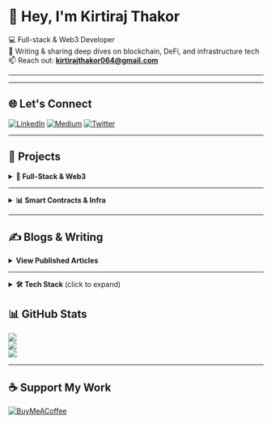 # 👋 Hey, I'm Kirtiraj Thakor

💻 Full-stack & Web3 Developer   
🧠 Writing & sharing deep dives on blockchain, DeFi, and infrastructure tech  
📫 Reach out: **kirtirajthakor064@gmail.com**

---

---

## 🌐 Let's Connect

[![LinkedIn](https://img.shields.io/badge/LinkedIn-%230077B5.svg?logo=linkedin&logoColor=white)](https://linkedin.com/in/kirtiraj-thakor-0a5440204) 
[![Medium](https://img.shields.io/badge/Medium-12100E?logo=medium&logoColor=white)](https://medium.com/@kirtirajpatanwadia064) 
[![Twitter](https://img.shields.io/badge/Twitter-%231DA1F2.svg?logo=Twitter&logoColor=white)](https://twitter.com/kirtirajthakor)

---
## 🚀 Projects

<details>
<summary><b>🔗 Full-Stack & Web3</b></summary>

<br/>

**TypeOnChain** | [typeonchain.fun](https://typeonchain.fun)  
_Fully on-chain typing game on Solana where each keystroke is a transaction._  
Tech: Magicblock, Anchor, Next.js

**Codeo** | [GitHub](https://github.com/your-codeo-repo) | [editor-codeo.vercel.app](https://editor-codeo.vercel.app)  
_Online code editor to write, run, and share code snippets in multiple languages._

**CopperX Telegram Bot** | [GitHub](https://github.com/your-copperx-repo)  
_Telegram bot that allows users to manage their CopperX wallet and perform on-chain transactions._

**Rydo Backend** | [GitHub](https://github.com/your-rydo-backend)  
_Backend system powering a ride-sharing app on Solana. Handles user auth, ride logic, and core services._

</details>

---

<details>
<summary><b>📊 Smart Contracts & Infra</b></summary>

<br/>

**Escrow Program** | [GitHub](https://github.com/your-escrow-repo)  
_Trustless escrow contract built with Solana & Anchor. Allows secure token exchanges between two parties._

**Solana DeFi Analytics MCP Server** | [GitHub](https://github.com/your-mcp-repo)  
_Model Context Protocol server that delivers wallet-level analytics and insights into DeFi activities on Solana._

</details>

---

## ✍️ Blogs & Writing

<details>
<summary><b>View Published Articles</b></summary>

<br/>

- [Build the fastest counter program on Solana using Magicblock](https://medium.com/@kirtiraj22/build-the-fastest-counter-program-on-solana-using-magicblock-8c7f93c2595b)  
- [The ultimate guide to building an escrow contract on Solana with Anchor](https://blog.blockmagnates.com/the-ultimate-guide-to-building-an-escrow-contract-on-solana-with-anchor-ceca1811bfd2)  
- [Solana doesn't need L2s — It needs Magicblock](https://medium.com/@kirtiraj22/solana-doesnt-need-l2s-it-needs-magicblock-ec2f7f79607a)  
- [What Magicblock just did to Solana will blow your mind](https://medium.com/@kirtiraj22/what-magicblock-just-did-to-solana-will-blow-your-mind-ec81c33200fd)  
- [The future of finance is here: Why Fogo might be the ultimate Layer 1](https://medium.com/@kirtiraj22/the-future-of-finance-is-here-why-fogo-might-be-the-ultimate-layer-1-d334dd575f1d)  
- [Fragmented Liquidity: A major challenge for DeFi](https://medium.com/@kirtiraj22/fragmented-liquidity-a-major-challenge-for-defi-7a30d4bb2c5f)  
- [How Kaito's Yapper system can empower or overshadow crypto voices](https://medium.com/@kirtiraj22/how-kaitos-yapper-system-can-empower-or-overshadow-crypto-voices-620b8401cd73)

</details>

---
<details>
<summary><b>🛠 Tech Stack</b> (click to expand)</summary>
<br/>
	
### 👨‍💻 Languages  
![JavaScript](https://img.shields.io/badge/JavaScript-F7DF1E?style=flat&logo=javascript&logoColor=black)
![TypeScript](https://img.shields.io/badge/TypeScript-3178C6?style=flat&logo=typescript&logoColor=white)
![Rust](https://img.shields.io/badge/Rust-000000?style=flat&logo=rust&logoColor=white)
![Solidity](https://img.shields.io/badge/Solidity-363636?style=flat&logo=solidity&logoColor=white)

---

### ⚙️ Frameworks & Libraries  
![React](https://img.shields.io/badge/React-61DAFB?style=flat&logo=react&logoColor=black)
![Next.js](https://img.shields.io/badge/Next.js-000?style=flat&logo=nextdotjs&logoColor=white)
![React Native](https://img.shields.io/badge/React%20Native-20232A?style=flat&logo=react&logoColor=61DAFB)
![Node.js](https://img.shields.io/badge/Node.js-339933?style=flat&logo=nodedotjs&logoColor=white)
![Express](https://img.shields.io/badge/Express.js-404D59?style=flat)
![TailwindCSS](https://img.shields.io/badge/TailwindCSS-06B6D4?style=flat&logo=tailwindcss&logoColor=white)
![Chakra UI](https://img.shields.io/badge/Chakra%20UI-319795?style=flat&logo=chakra-ui&logoColor=white)
![ShadCN](https://img.shields.io/badge/ShadCN-black?style=flat)
![tRPC](https://img.shields.io/badge/tRPC-2596be?style=flat)

---

### 🌐 Web3 / Blockchain  
![Solana](https://img.shields.io/badge/Solana-282C34?style=flat&logo=solana&logoColor=00FFA3)
![Anchor](https://img.shields.io/badge/Anchor-282C34?style=flat&logo=anchor&logoColor=white)
![Magicblock](https://img.shields.io/badge/Magicblock-6e44ff?style=flat)
![Hardhat](https://img.shields.io/badge/Hardhat-fdf5e6?style=flat&logo=ethereum&logoColor=black)
![Foundry](https://img.shields.io/badge/Foundry-black?style=flat)
![Ethers.js](https://img.shields.io/badge/Ethers.js-343A40?style=flat)
![Wagmi](https://img.shields.io/badge/Wagmi-FF3C00?style=flat)

---

### 🧩 ORMs / Backend  
![Prisma](https://img.shields.io/badge/Prisma-2D3748?style=flat&logo=prisma&logoColor=white)
![Mongoose](https://img.shields.io/badge/Mongoose-880000?style=flat)

---

### 🗃️ Databases  
![PostgreSQL](https://img.shields.io/badge/PostgreSQL-4169E1?style=flat&logo=postgresql&logoColor=white)
![MongoDB](https://img.shields.io/badge/MongoDB-47A248?style=flat&logo=mongodb&logoColor=white)
![MySQL](https://img.shields.io/badge/MySQL-00758F?style=flat&logo=mysql&logoColor=white)
![Neon](https://img.shields.io/badge/NeonDB-000000?style=flat)
![Convex](https://img.shields.io/badge/Convex-191A23?style=flat)
![Firebase](https://img.shields.io/badge/Firebase-ffcb2b?style=flat&logo=firebase&logoColor=black)
![Redis](https://img.shields.io/badge/Redis-DC382D?style=flat&logo=redis&logoColor=white)

---

### 📱 Mobile  
![React Native](https://img.shields.io/badge/React%20Native-20232A?style=flat&logo=react&logoColor=61DAFB)
![Expo](https://img.shields.io/badge/Expo-000020?style=flat&logo=expo&logoColor=white)

---

### 🛠️ Tools & Infra  
![Git](https://img.shields.io/badge/Git-F05032?style=flat&logo=git&logoColor=white)
![Docker](https://img.shields.io/badge/Docker-2496ED?style=flat&logo=docker&logoColor=white)
![Vercel](https://img.shields.io/badge/Vercel-000000?style=flat&logo=vercel&logoColor=white)
![Cloudflare](https://img.shields.io/badge/Cloudflare-F38020?style=flat&logo=cloudflare&logoColor=white)
![WSL](https://img.shields.io/badge/WSL-006400?style=flat)
![Telegram Bot](https://img.shields.io/badge/Telegram%20Bot-2CA5E0?style=flat&logo=telegram&logoColor=white)

---

### 🧪 Testing & Utilities  
![Jest](https://img.shields.io/badge/Jest-C21325?style=flat&logo=jest&logoColor=white)
![Postman](https://img.shields.io/badge/Postman-FF6C37?style=flat&logo=postman&logoColor=white)

</details>


## 📊 GitHub Stats

![](https://github-readme-stats.vercel.app/api?username=kirtiraj22&theme=radical&hide_border=false&include_all_commits=true&count_private=true)  
![](https://github-readme-streak-stats.herokuapp.com/?user=kirtiraj22&theme=radical&hide_border=false)  
![](https://github-readme-stats.vercel.app/api/top-langs/?username=kirtiraj22&theme=radical&hide_border=false&layout=compact)

---

## ☕ Support My Work

[![BuyMeACoffee](https://img.shields.io/badge/Buy%20Me%20a%20Coffee-ffdd00?style=for-the-badge&logo=buy-me-a-coffee&logoColor=black)](https://buymeacoffee.com/kirtiraj22)
